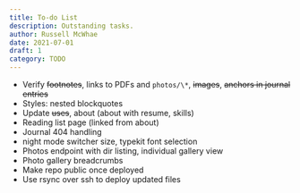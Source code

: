 ```yaml
---
title: To-do List
description: Outstanding tasks.
author: Russell McWhae
date: 2021-07-01
draft: 1
category: TODO
---
```


-   Verify ~~footnotes~~, links to PDFs and `photos/\*`, ~~images~~, ~~anchors in journal entries~~
-   Styles: nested blockquotes
-   Update ~~uses~~, about (about with resume, skills)
-   Reading list page (linked from about)
-   Journal 404 handling
-   night mode switcher size, typekit font selection
-   Photos endpoint with dir listing, individual gallery view
-   Photo gallery breadcrumbs
-   Make repo public once deployed
-   Use rsync over ssh to deploy updated files
